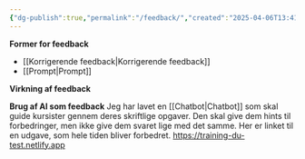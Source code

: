 ```yaml
---
{"dg-publish":true,"permalink":"/feedback/","created":"2025-04-06T13:41:57.976+02:00","updated":"2025-05-06T10:30:08.778+02:00"}
---
```


**Former for feedback**
- [[Korrigerende feedback\|Korrigerende feedback]]
- [[Prompt\|Prompt]]

**Virkning af feedback**


**Brug af AI som feedback**
Jeg har lavet en [[Chatbot\|Chatbot]] som skal guide kursister gennem deres skriftlige opgaver. Den skal give dem hints til forbedringer, men ikke give dem svaret lige med det samme. Her er linket til en udgave, som hele tiden bliver forbedret. https://training-du-test.netlify.app








